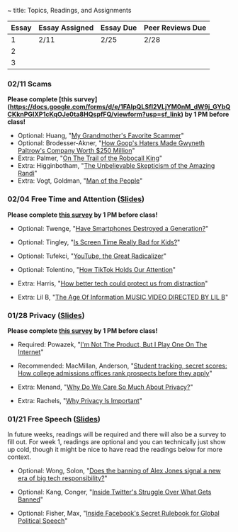 ~ title: Topics, Readings, and Assignments


| Essay | Essay Assigned  | Essay Due         | Peer Reviews Due |
|-------|-----------------|-------------------|------------------|
| 1     |    2/11         |  2/25             | 2/28             |
| 2     |                 |                   |                  |
| 3     |                 |                   |                  |

### 02/11 Scams

**Please complete [this survey] (https://docs.google.com/forms/d/e/1FAIpQLSfl2VLjYM0nM_dW9j_GYbQCKknPGIXP1cKqOJe0ta8HQspfFQ/viewform?usp=sf_link) by 1 PM before class!**


- Optional: Huang, "[My Grandmother's Favorite Scammer][grandma_scams]"
- Optional: Brodesser-Akner, "[How Goop's Haters Made Gwyneth Paltrow's Company Worth $250 Million][akner_goop]"
- Extra: Palmer, "[On The Trail of the Robocall King][robocall_king]" 
- Extra: Higginbotham, "[The Unbelievable Skepticism of the Amazing Randi][skeptical_randi]"
- Extra: Vogt, Goldman, "[Man of the People][vogt_man]"


[grandma_scams]: https://www.nytimes.com/2019/12/07/opinion/sunday/china-bank-scam-grandmother.html
[akner_goop]: https://www.nytimes.com/2018/07/25/magazine/big-business-gwyneth-paltrow-wellness.html
[robocall_king]: https://www.wired.com/story/on-the-trail-of-the-robocall-king/
[skeptical_randi]: https://www.nytimes.com/2014/11/09/magazine/the-unbelievable-skepticism-of-the-amazing-randi.html
[vogt_man]: https://gimletmedia.com/shows/reply-all/dvhexl 

### 02/04 Free Time and Attention ([Slides][attention_slides])



**Please complete [this survey](https://docs.google.com/forms/d/e/1FAIpQLSeJFY-antbUw6I2HlJZONR7vOqIb33qt1cOpU-PJY0KnYL6nw/viewform?usp=sf_link) by 1 PM before class!**

- Optional: Twenge, "[Have Smartphones Destroyed a Generation?][twenge_smartphones]" 
- Optional: Tingley, "[Is Screen Time Really Bad for Kids?][tingley_time]"
- Optional: Tufekci, "[YouTube, the Great Radicalizer][tufekci_radical]"
- Optional: Tolentino, "[How TikTok Holds Our Attention][tolentino_tok]"
- Extra: Harris, "[How better tech could protect us from distraction][harris_distraction]"
- Extra: Lil B, "[The Age Of Information MUSIC VIDEO DIRECTED BY LIL B][lil_information]"

  [twenge_smartphones]: https://www.theatlantic.com/magazine/archive/2017/09/has-the-smartphone-destroyed-a-generation/534198/
  [tingley_time]: https://www.nytimes.com/2019/12/18/magazine/screen-time-kids-teens.html
  [tufekci_radical]: https://www.nytimes.com/2018/03/10/opinion/sunday/youtube-politics-radical.html
  [tolentino_tok]: https://www.newyorker.com/magazine/2019/09/30/how-tiktok-holds-our-attention
  [harris_distraction]: https://www.ted.com/talks/tristan_harris_how_better_tech_could_protect_us_from_distraction/up-next
  [lil_information]: https://www.youtube.com/watch?v=corY-FZAZog
  [attention_slides]: https://docs.google.com/presentation/d/1qE5knyYWmKmQLw0FHG7AOS1-vj0z6QvaQO5p7rhoaS0/edit?usp=sharing 


### 01/28 Privacy ([Slides][privacy_slides])

**Please complete [this survey](https://docs.google.com/forms/d/e/1FAIpQLSegbrH6G-X6-peQEZpe80OU-byCpbEGbQQhh37U3spGd8vExA/viewform?usp=sf_link) by 1 PM before class!**

- Required: Powazek, "[I'm Not The Product, But I Play One On The Internet][powazek_product]" 
- Recommended: MacMillan, Anderson, "[Student tracking, secret scores: How college admissions offices rank prospects before they apply][college_admissions]"
- Extra: Menand, "[Why Do We Care So Much About Privacy?][care_privacy]"
- Extra: Rachels, "[Why Privacy Is Important][privacy_important]"

  [powazek_product]: http://powazek.com/posts/3229
  [college_admissions]: https://www.washingtonpost.com/business/2019/10/14/colleges-quietly-rank-prospective-students-based-their-personal-data/
  [care_privacy]: https://www.newyorker.com/magazine/2018/06/18/why-do-we-care-so-much-about-privacy
  [privacy_important]: https://www.jstor.org/stable/2265077?seq=1
  [privacy_slides]: https://docs.google.com/presentation/d/1E2yMyvvObE9sAYSKLLetZDpfHVKNONXbjLwyvLhv7tQ/edit?usp=sharing 


### 01/21 Free Speech ([Slides][speech_slides])

In future weeks, readings will be required and there will also be a survey to fill out. For week 1, readings are optional and you can technically just show up cold, though it might be nice to have read the readings below for more context.

- Optional: Wong, Solon, "[Does the banning of Alex Jones signal a new era of big tech responsibility?][alex_jones_ban]"

- Optional: Kang, Conger, "[Inside Twitter's Struggle Over What Gets Banned][twitter_ban]"

- Optional: Fisher, Max, "[Inside Facebook's Secret Rulebook for Global Political Speech][facebook_rulebook]"

  [alex_jones_ban]: https://www.theguardian.com/technology/2018/aug/10/alex-jones-banning-apple-facebook-youtube-twitter-free-speech
  [twitter_ban]: https://www.nytimes.com/2018/08/10/technology/twitter-free-speech-infowars.html
  [facebook_rulebook]: https://www.nytimes.com/2018/12/27/world/facebook-moderators.html
  [speech_slides]: https://docs.google.com/presentation/d/1AQUVf4KjIBaB8NnshsZ2zmiltooT6Oi3Xo7LvHGbWvw/edit?usp=sharing

